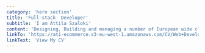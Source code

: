 ```yaml
---
category: 'hero section'
title: 'Full-stack  Developer'
subtitle: 'I am Attila Szaloki'
content: 'Designing, Building and managing a number of European wide clients projects. Complete Full-Stack website build along with associated services including social media and communications campaigns. Creative, flexible and supportive service with practical and strategic consultations.'
linkTo: 'https://ati-ecommerce.s3-eu-west-1.amazonaws.com/CV/Web+Developer+CV+2021.new.pdf' 
linkText: 'View My CV'
---
```

